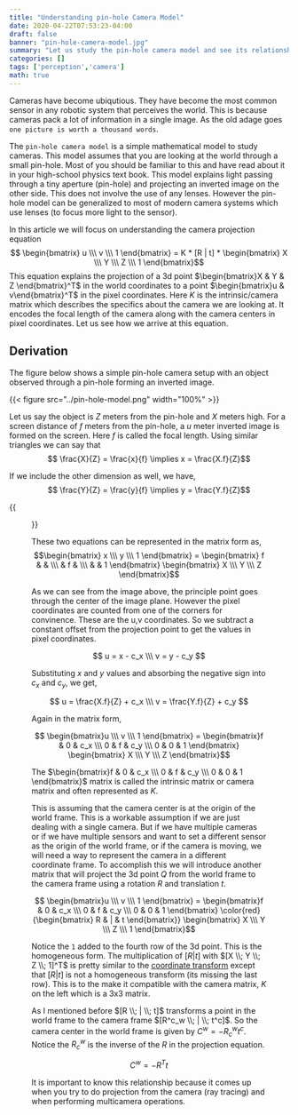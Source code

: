 ```yaml
---
title: "Understanding pin-hole Camera Model"
date: 2020-04-22T07:53:23-04:00
draft: false
banner: "pin-hole-camera-model.jpg"
summary: "Let us study the pin-hole camera model and see its relationship to the projection equation."
categories: []
tags: ['perception','camera']
math: true
---
```

Cameras have become ubiqutious. They have become the most common sensor in any robotic system that perceives the world. This is because cameras pack a lot of information in a single image. As the old adage goes `one picture is worth a thousand words`. 

The `pin-hole camera model` is a simple mathematical model to study cameras. This model assumes that you are looking at the world through a small pin-hole. Most of you should be familiar to this and have read about it in your high-school physics text book. This model explains light passing through a tiny aperture (pin-hole) and projecting an inverted image on the other side. This does not involve the use of any lenses. However the pin-hole model can be generalized to most of modern camera systems which use lenses (to focus more light to the sensor). 

In this article we will focus on understanding the camera projection equation 
$$ \begin{bmatrix} u \\\ v \\\ 1 \end{bmatrix} = K * [R | t] * \begin{bmatrix} X \\\ Y \\\ Z \\\ 1 \end{bmatrix}$$
This equation explains the projection of a 3d point $\begin{bmatrix}X & Y & Z \end{bmatrix}^T$ in the world coordinates to a point $\begin{bmatrix}u & v\end{bmatrix}^T$ in the pixel coordinates. Here $K$ is the intrinsic/camera matrix which describes the specifics about the camera we are looking at. It encodes the focal length of the camera along with the camera centers in pixel coordinates. Let us see how we arrive at this equation. 


## Derivation
The figure below shows a simple pin-hole camera setup with an object observed through a pin-hole forming an inverted image. 

{{< figure src="../pin-hole-model.png" width="100%" >}}

Let us say the object is $Z$ meters from the pin-hole and $X$ meters high. For a screen distance of $f$ meters from the pin-hole, a $u$ meter inverted image is formed on the screen. Here $f$ is called the focal length. Using similar triangles we can say that 
$$ \frac{X}{Z} = \frac{x}{f} \implies x = \frac{X.f}{Z}$$

If we include the other dimension as well, we have,
$$ \frac{Y}{Z} = \frac{y}{f} \implies y = \frac{Y.f}{Z}$$

{{<figure src="../pin-hole-camera-geometry-3d.png" width="100%" caption="Projection of a point Q onto the image plane" >}} 

These two equations can be represented in the matrix form as,
$$\begin{bmatrix} x \\\ y \\\ 1 \end{bmatrix} = \begin{bmatrix} f  &  &  \\\  & f &  \\\ & & 1 \end{bmatrix} \begin{bmatrix} X \\\ Y \\\ Z \end{bmatrix}$$

As we can see from the image above, the principle point goes through the center of the image plane. However the pixel coordinates are counted from one of the corners for convinence. These are the u,v coordinates. So we subtract a constant offset from the projection point to get the values in pixel coordinates.

$$ u = x - c_x \\\ v = y - c_y $$

Substituting $x$ and $y$ values and absorbing the negative sign into $c_x$ and $c_y$, we get,

$$ u = \frac{X.f}{Z} + c_x \\\ v = \frac{Y.f}{Z} + c_y $$

Again in the matrix form,

$$ \begin{bmatrix}u \\\ v \\\ 1 \end{bmatrix} = \begin{bmatrix}f & 0 & c_x \\\ 0 & f & c_y \\\ 0 & 0 & 1 \end{bmatrix} \begin{bmatrix} X \\\ Y \\\ Z \end{bmatrix}$$

The $\begin{bmatrix}f & 0 & c_x \\\ 0 & f & c_y \\\ 0 & 0 & 1 \end{bmatrix}$ matrix is called the intrinsic matrix or camera matrix and often represented as $K$.

This is assuming that the camera center is at the origin of the world frame. This is a workable assumption if we are just dealing with a single camera. But if we have multiple cameras or if we have multiple sensors and want to set a different sensor as the origin of the world frame, or if the camera is moving, we will need a way to represent the camera in a different coordinate frame. To accomplish this we will introduce another matrix that will project the 3d point $Q$ from the world frame to the camera frame using a rotation $R$ and translation $t$.

$$ \begin{bmatrix}u \\\ v \\\ 1 \end{bmatrix} = \begin{bmatrix}f & 0 & c_x \\\ 0 & f & c_y \\\ 0 & 0 & 1 \end{bmatrix} \color{red}{\begin{bmatrix} R & | & t \end{bmatrix}} \begin{bmatrix} X \\\ Y \\\ Z \\\ 1 \end{bmatrix}$$

Notice the `1` added to the fourth row of the 3d point. This is the homogeneous form. The multiplication of $[R | t]$ with $[X \\; Y \\; Z \\; 1]^T$ is pretty similar to the [coordinate transform](/posts/coordinate_transforms/coordinate_transforms/) except that $[R | t]$ is not a homogeneous transform (its missing the last row). This is to the make it compatible with the camera matrix, $K$ on the left which is a 3x3 matrix.

As I mentioned before $[R \\; | \\; t]$ transforms a point in the world frame to the camera frame $[R^c_w \\; | \\; t^c]$. So the camera center in the world frame is given by $C^w = -R^w_c t^c$. Notice the $R^w_c$ is the inverse of the $R$ in the projection equation.

$$ C^w = - R^T t$$

It is important to know this relationship because it comes up when you try to do projection from the camera (ray tracing) and when performing multicamera operations. 



